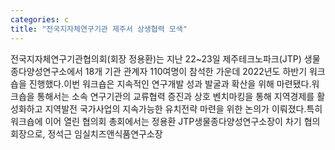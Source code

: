 ```yaml
---
categories: c
title: "전국지자체연구기관 제주서 상생협력 모색"
---
```

전국지자체연구기관협의회(회장 정용환)는 지난 22~23일 제주테크노파크(JTP) 생물종다양성연구소에서 18개 기관 관계자 110여명이 참석한 가운데 2022년도 하반기 워크숍을 진행했다.이번 워크숍은 지속적인 연구개발 성과 발굴과 확산을 위해 마련됐다.워크숍을 통해서는 소속 연구기관의 교류협력 증진과 상호 벤치마킹을 통해 지역경제를 활성화하고 지역발전 국가사업의 지속가능한 유치전략 마련을 위한 논의가 이뤄졌다.특히 워크숍에 이어 열린 협의회 총회에서는 정용환 JTP생물종다양성연구소장이 차기 협의회장으로, 정석근 임실치즈앤식품연구소장